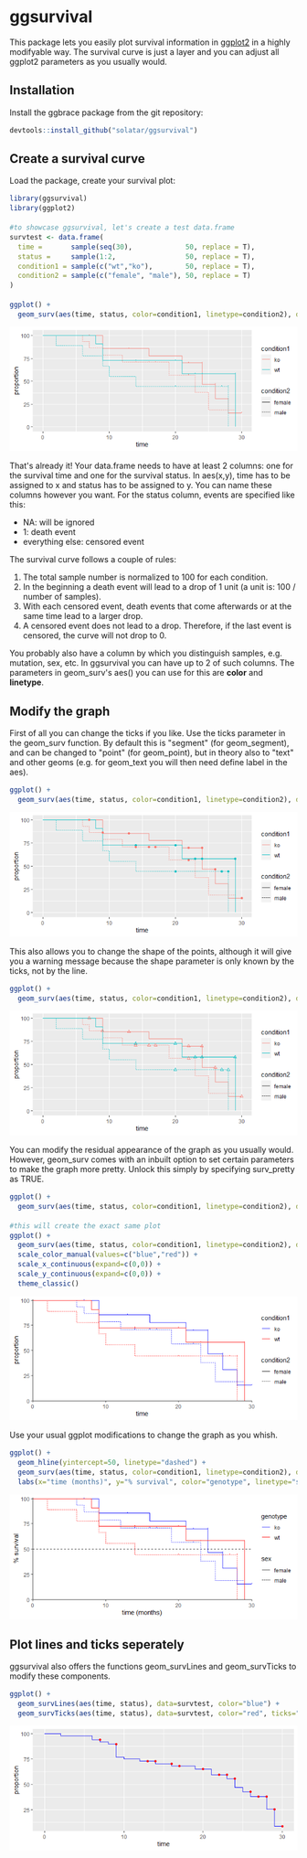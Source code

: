 # ggsurvival

This package lets you easily plot survival information in [ggplot2](https://ggplot2.tidyverse.org/) in a highly modifyable way. The survival curve is just a layer and you can adjust all ggplot2 parameters as you usually would.

## Installation
Install the ggbrace package from the git repository:
``` r
devtools::install_github("solatar/ggsurvival")
```

## Create a survival curve
Load the package, create your survival plot:
``` r
library(ggsurvival)
library(ggplot2)

#to showcase ggsurvival, let's create a test data.frame
survtest <- data.frame(
  time =       sample(seq(30),             50, replace = T),
  status =     sample(1:2,                 50, replace = T),
  condition1 = sample(c("wt","ko"),        50, replace = T),
  condition2 = sample(c("female", "male"), 50, replace = T)
)

ggplot() +
  geom_surv(aes(time, status, color=condition1, linetype=condition2), data=survtest)
```

<img src="readme_files/surv1.png"/>

That's already it! Your data.frame needs to have at least 2 columns: one for the survival time and one for the survival status. In aes(x,y), time has to be assigned to x and status has to be assigned to y. You can name these columns however you want. For the status column, events are specified like this:
- NA: will be ignored
- 1: death event
- everything else: censored event

The survival curve follows a couple of rules:
1) The total sample number is normalized to 100 for each condition.
2) In the beginning a death event will lead to a drop of 1 unit (a unit is: 100 / number of samples).
3) With each censored event, death events that come afterwards or at the same time lead to a larger drop.
4) A censored event does not lead to a drop. Therefore, if the last event is censored, the curve will not drop to 0.

You probably also have a column by which you distinguish samples, e.g. mutation, sex, etc. In ggsurvival you can have up to 2 of such columns. The parameters in geom_surv's aes() you can use for this are <b>color</b> and <b>linetype</b>.

## Modify the graph

First of all you can change the ticks if you like. Use the ticks parameter in the geom_surv function. By default this is "segment" (for geom_segment), and can be changed to "point" (for geom_point), but in theory also to "text" and other geoms (e.g. for geom_text you will then need define label in the aes).

``` r
ggplot() + 
  geom_surv(aes(time, status, color=condition1, linetype=condition2), data=survtest, ticks = "point")
```
<img src="readme_files/surv2.png"/>

This also allows you to change the shape of the points, although it will give you a warning message because the shape parameter is only known by the ticks, not by the line.

``` r
ggplot() + 
  geom_surv(aes(time, status, color=condition1, linetype=condition2), data=survtest, ticks = "point", shape=2)
```
<img src="readme_files/surv3.png"/>

You can modify the residual appearance of the graph as you usually would. However, geom_surv comes with an inbuilt option to set certain parameters to make the graph more pretty. Unlock this simply by specifying surv_pretty as TRUE.

``` r
ggplot() +
  geom_surv(aes(time, status, color=condition1, linetype=condition2), data=survtest, surv_pretty=T)

#this will create the exact same plot
ggplot() +
  geom_surv(aes(time, status, color=condition1, linetype=condition2), data=survtest) +
  scale_color_manual(values=c("blue","red")) +
  scale_x_continuous(expand=c(0,0)) +
  scale_y_continuous(expand=c(0,0)) +
  theme_classic()
```

<img src="readme_files/surv4.png"/>

Use your usual ggplot modifications to change the graph as you whish.

``` r
ggplot() +
  geom_hline(yintercept=50, linetype="dashed") +
  geom_surv(aes(time, status, color=condition1, linetype=condition2), data=survtest, surv_pretty=T) +
  labs(x="time (months)", y="% survival", color="genotype", linetype="sex")
```

<img src="readme_files/surv5.png"/>

## Plot lines and ticks seperately

ggsurvival also offers the functions geom_survLines and geom_survTicks to modify these components.

``` r
ggplot() +
  geom_survLines(aes(time, status), data=survtest, color="blue") +
  geom_survTicks(aes(time, status), data=survtest, color="red", ticks="point")
```

<img src="readme_files/surv6.png"/>
